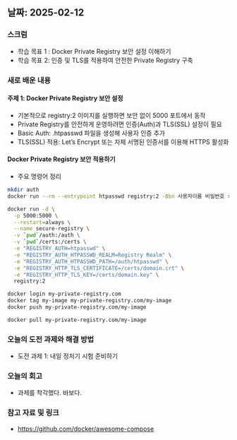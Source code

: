 ## 날짜: 2025-02-12

### 스크럼
- 학습 목표 1 : Docker Private Registry 보안 설정 이해하기
- 학습 목표 2: 인증 및 TLS를 적용하여 안전한 Private Registry 구축

### 새로 배운 내용
#### 주제 1: Docker Private Registry 보안 설정
- 기본적으로 registry:2 이미지를 실행하면 보안 없이 5000 포트에서 동작
- Private Registry를 안전하게 운영하려면 인증(Auth)과 TLS(SSL) 설정이 필요
- Basic Auth: .htpasswd 파일을 생성해 사용자 인증 추가
- TLS(SSL) 적용: Let’s Encrypt 또는 자체 서명된 인증서를 이용해 HTTPS 활성화

#### Docker Private Registry 보안 적용하기
- 주요 명령어 정리
```sh
mkdir auth
docker run --rm --entrypoint htpasswd registry:2 -Bbn 사용자이름 비밀번호 > auth/htpasswd

docker run -d \
  -p 5000:5000 \
  --restart=always \
  --name secure-registry \
  -v `pwd`/auth:/auth \
  -v `pwd`/certs:/certs \
  -e "REGISTRY_AUTH=htpasswd" \
  -e "REGISTRY_AUTH_HTPASSWD_REALM=Registry Realm" \
  -e "REGISTRY_AUTH_HTPASSWD_PATH=/auth/htpasswd" \
  -e "REGISTRY_HTTP_TLS_CERTIFICATE=/certs/domain.crt" \
  -e "REGISTRY_HTTP_TLS_KEY=/certs/domain.key" \
  registry:2

docker login my-private-registry.com
docker tag my-image my-private-registry.com/my-image
docker push my-private-registry.com/my-image

docker pull my-private-registry.com/my-image
```

### 오늘의 도전 과제와 해결 방법
- 도전 과제 1: 내일 정처기 시험 준비하기

### 오늘의 회고
- 과제를 착각했다. 바보다.

### 참고 자료 및 링크
- https://github.com/docker/awesome-compose
